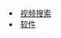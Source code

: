 <li><a href="https://videososo.github.io" target="_blank">视频搜索</a></li>
<li><a href="https://hyprtrading.club" target="_blank">软件</a></li>
